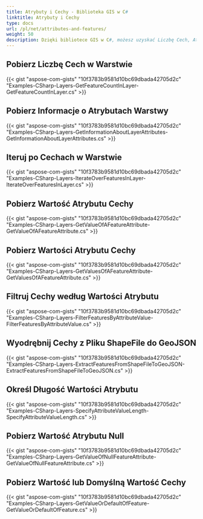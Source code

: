 ```yaml
---
title: Atrybuty i Cechy - Biblioteka GIS w C#
linktitle: Atrybuty i Cechy
type: docs
url: /pl/net/attributes-and-features/
weight: 50
description: Dzięki bibliotece GIS w C#, możesz uzyskać Liczbę Cech, Atrybuty Warstwy, Wartości Atrybutu Cechy i wyodrębnić Cechy z Pliku ShapeFile do GeoJSON.
---
```


## **Pobierz Liczbę Cech w Warstwie**
{{< gist "aspose-com-gists" "10f3783b9581d10bc69dbada42705d2c" "Examples-CSharp-Layers-GetFeatureCountInLayer-GetFeatureCountInLayer.cs" >}}
## **Pobierz Informacje o Atrybutach Warstwy**
{{< gist "aspose-com-gists" "10f3783b9581d10bc69dbada42705d2c" "Examples-CSharp-Layers-GetInformationAboutLayerAttributes-GetInformationAboutLayerAttributes.cs" >}}
## **Iteruj po Cechach w Warstwie**
{{< gist "aspose-com-gists" "10f3783b9581d10bc69dbada42705d2c" "Examples-CSharp-Layers-IterateOverFeaturesInLayer-IterateOverFeaturesInLayer.cs" >}}
## **Pobierz Wartość Atrybutu Cechy**
{{< gist "aspose-com-gists" "10f3783b9581d10bc69dbada42705d2c" "Examples-CSharp-Layers-GetValueOfAFeatureAttribute-GetValueOfAFeatureAttribute.cs" >}}
## **Pobierz Wartości Atrybutu Cechy**
{{< gist "aspose-com-gists" "10f3783b9581d10bc69dbada42705d2c" "Examples-CSharp-Layers-GetValuesOfAFeatureAttribute-GetValuesOfAFeatureAttribute.cs" >}}
## **Filtruj Cechy według Wartości Atrybutu**
{{< gist "aspose-com-gists" "10f3783b9581d10bc69dbada42705d2c" "Examples-CSharp-Layers-FilterFeaturesByAttributeValue-FilterFeaturesByAttributeValue.cs" >}}
## **Wyodrębnij Cechy z Pliku ShapeFile do GeoJSON**
{{< gist "aspose-com-gists" "10f3783b9581d10bc69dbada42705d2c" "Examples-CSharp-Layers-ExtractFeaturesFromShapeFileToGeoJSON-ExtractFeaturesFromShapeFileToGeoJSON.cs" >}}
## **Określ Długość Wartości Atrybutu**
{{< gist "aspose-com-gists" "10f3783b9581d10bc69dbada42705d2c" "Examples-CSharp-Layers-SpecifyAttributeValueLength-SpecifyAttributeValueLength.cs" >}}
## **Pobierz Wartość Atrybutu Null**
{{< gist "aspose-com-gists" "10f3783b9581d10bc69dbada42705d2c" "Examples-CSharp-Layers-GetValueOfNullFeatureAttribute-GetValueOfNullFeatureAttribute.cs" >}}
## **Pobierz Wartość lub Domyślną Wartość Cechy**
{{< gist "aspose-com-gists" "10f3783b9581d10bc69dbada42705d2c" "Examples-CSharp-Layers-GetValueOrDefaultOfFeature-GetValueOrDefaultOfFeature.cs" >}}
